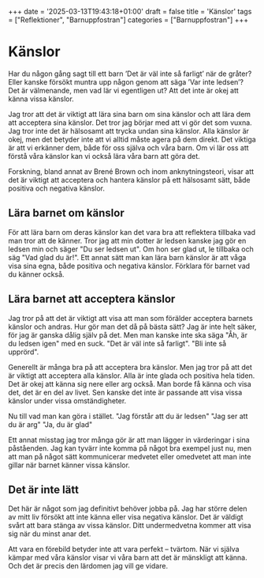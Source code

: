 +++
date = '2025-03-13T19:43:18+01:00'
draft = false
title = 'Känslor'
tags = ["Reflektioner", "Barnuppfostran"]
categories = ["Barnuppfostran"]
+++
# Känslor
Har du någon gång sagt till ett barn ’Det är väl inte så farligt’ när de gråter? Eller kanske försökt muntra upp någon genom att säga ’Var inte ledsen’? Det är välmenande, men vad lär vi egentligen ut? Att det inte är okej att känna vissa känslor.

Jag tror att det är viktigt att lära sina barn om sina känslor och att lära dem att acceptera sina känslor. Det tror jag börjar med att vi gör det som vuxna. Jag tror inte det är hälsosamt att trycka undan sina känslor. Alla känslor är okej, men det betyder inte att vi alltid måste agera på dem direkt. Det viktiga är att vi erkänner dem, både för oss själva och våra barn. Om vi lär oss att förstå våra känslor kan vi också lära våra barn att göra det.

Forskning, bland annat av Brené Brown och inom anknytningsteori,<!-- länka till ankytningsteori --> visar att det är viktigt att acceptera och hantera känslor på ett hälsosamt sätt, både positiva och negativa känslor.

## Lära barnet om känslor
För att lära barn om deras känslor kan det vara bra att reflektera tillbaka vad man tror att de känner. Tror jag att min dotter är ledsen kanske jag gör en ledsen min och säger "Du ser ledsen ut". Om hon ser glad ut, le tillbaka och säg "Vad glad du är!".
Ett annat sätt man kan lära barn känslor är att våga visa sina egna, både positiva och negativa känslor. Förklara för barnet vad du känner också.

## Lära barnet att acceptera känslor
Jag tror på att det är viktigt att visa att man som förälder acceptera barnets känslor och andras. Hur gör man det då på bästa sätt? Jag är inte helt säker, för jag är ganska dålig själv på det. Men man kanske inte ska säga
"Åh, är du ledsen igen" med en suck.
"Det är väl inte så farligt".
"Bli inte så upprörd".

Generellt är många bra på att acceptera bra känslor. Men jag tror på att det är viktigt att acceptera alla känslor. Alla är inte glada och positiva hela tiden. Det är okej att känna sig nere eller arg också. Man borde få känna och visa det, det är en del av livet. Sen kanske det inte är passande att visa vissa känslor under vissa omständigheter.

Nu till vad man kan göra i stället.
"Jag förstår att du är ledsen"
"Jag ser att du är arg"
"Ja, du är glad"

Ett annat misstag jag tror många gör är att man lägger in värderingar i sina påståenden. Jag kan tyvärr inte komma på något bra exempel just nu, men att man på något sätt kommunicerar medvetet eller omedvetet att man inte gillar när barnet känner vissa känslor.

## Det är inte lätt
Det här är något som jag definitivt behöver jobba på. Jag har större delen av mitt liv försökt att inte känna eller visa negativa känslor. Det är väldigt svårt att bara stänga av vissa känslor. Ditt undermedvetna kommer att visa sig när du minst anar det.

Att vara en förebild betyder inte att vara perfekt – tvärtom. När vi själva kämpar med våra känslor visar vi våra barn att det är mänskligt att känna. Och det är precis den lärdomen jag vill ge vidare.
